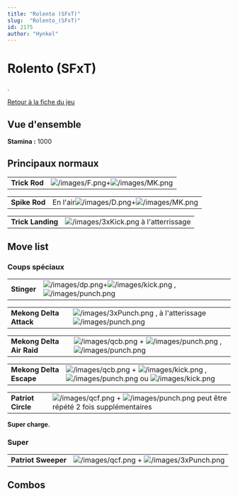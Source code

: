 ```yaml
---
title: "Rolento (SFxT)"
slug:  "Rolento_(SFxT)"
id: 2175
author: "Hynkel"
---
```


# Rolento (SFxT)

.

[Retour à la fiche du jeu](Street_Fighter_x_Tekken "wikilink")

## Vue d'ensemble

**Stamina :** 1000

## Principaux normaux

|               |                                                                         |
|---------------|-------------------------------------------------------------------------|
| **Trick Rod** | ![](/images/F.png "/images/F.png")+![](/images/MK.png "/images/MK.png") |

|               |                                                                                 |
|---------------|---------------------------------------------------------------------------------|
| **Spike Rod** | En l'air![](/images/D.png "/images/D.png")+![](/images/MK.png "/images/MK.png") |

|                   |                                                               |
|-------------------|---------------------------------------------------------------|
| **Trick Landing** | ![](/images/3xKick.png "/images/3xKick.png") à l'atterrissage |

## Move list

### Coups spéciaux

|             |                                                                                                                            |
|-------------|----------------------------------------------------------------------------------------------------------------------------|
| **Stinger** | ![](/images/dp.png "/images/dp.png")+![](/images/kick.png "/images/kick.png") , ![](/images/punch.png "/images/punch.png") |

|                         |                                                                                                             |
|-------------------------|-------------------------------------------------------------------------------------------------------------|
| **Mekong Delta Attack** | ![](/images/3xPunch.png "/images/3xPunch.png") , à l'atterissage ![](/images/punch.png "/images/punch.png") |

|                           |                                                                                                                                  |
|---------------------------|----------------------------------------------------------------------------------------------------------------------------------|
| **Mekong Delta Air Raid** | ![](/images/qcb.png "/images/qcb.png") + ![](/images/punch.png "/images/punch.png") , ![](/images/punch.png "/images/punch.png") |

|                         |                                                                                                                                                                            |
|-------------------------|----------------------------------------------------------------------------------------------------------------------------------------------------------------------------|
| **Mekong Delta Escape** | ![](/images/qcb.png "/images/qcb.png") + ![](/images/kick.png "/images/kick.png") , ![](/images/punch.png "/images/punch.png") ou ![](/images/kick.png "/images/kick.png") |

|                    |                                                                                                                             |
|--------------------|-----------------------------------------------------------------------------------------------------------------------------|
| **Patriot Circle** | ![](/images/qcf.png "/images/qcf.png") + ![](/images/punch.png "/images/punch.png") peut être répété 2 fois supplémentaires |

**Super charge.**

### Super

|                     |                                                                                         |
|---------------------|-----------------------------------------------------------------------------------------|
| **Patriot Sweeper** | ![](/images/qcf.png "/images/qcf.png") + ![](/images/3xPunch.png "/images/3xPunch.png") |

## Combos

